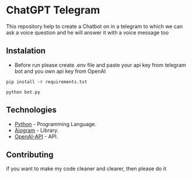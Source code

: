 # ChatGPT Telegram

This repository help to create a Chatbot on in a telegram to which we can ask a voice question and he will answer it with a voice message too

## Instalation

* Before run please create .env file and paste your api key from telegram bot and you own api key from OpenAI

```pip install -r requirements.txt```

```python bot.py```

## Technologies

 
* [Python](https://www.python.org/) - Programming Language.
* [Aiogram](https://docs.aiogram.dev/en/latest/) - Library.
* [OpenAI-API](https://platform.openai.com/docs/overview) - API.

## Contributing

if you want to make my code cleaner and clearer, then please do it
